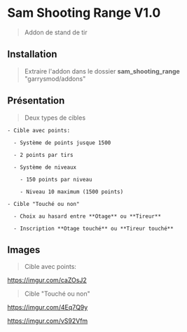 # Sam Shooting Range V1.0
  >Addon de stand de tir
  
## Installation
  >Extraire l'addon dans le dossier **sam_shooting_range** "garrysmod/addons"

## Présentation
  >Deux types de cibles
  
    - Cible avec points:
    
      - Système de points jusque 1500
      
      - 2 points par tirs
      
      - Système de niveaux
      
        - 150 points par niveau
        
        - Niveau 10 maximum (1500 points)
        
    - Cible "Touché ou non"
    
      - Choix au hasard entre **Otage** ou **Tireur**
      
      - Inscription **Otage touché** ou **Tireur touché**
     
## Images

  >Cible avec points:
  
   https://imgur.com/caZOsJ2
  
  >Cible "Touché ou non"
  
   https://imgur.com/4Eq7Q9y
    
   https://imgur.com/vS92Vfm
  
